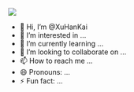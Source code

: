 ![](https://komarev.com/ghpvc/?username=XuHanKai)
- 👋 Hi, I’m @XuHanKai
- 👀 I’m interested in ...
- 🌱 I’m currently learning ...
- 💞️ I’m looking to collaborate on ...
- 📫 How to reach me ...
- 😄 Pronouns: ...
- ⚡ Fun fact: ...

<!---
XuHanKai/XuHanKai is a ✨ special ✨ repository because its `README.md` (this file) appears on your GitHub profile.
You can click the Preview link to take a look at your changes.
--->
